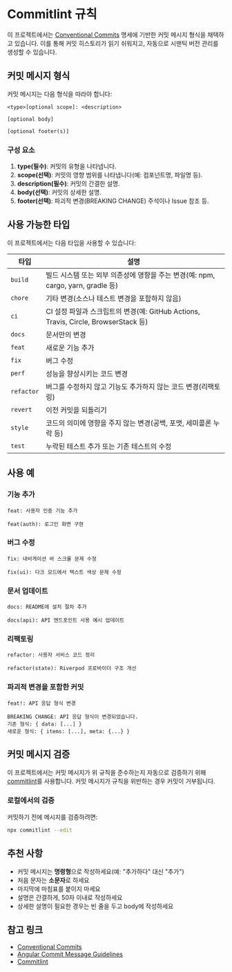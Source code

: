 # Commitlint 규칙

이 프로젝트에서는 [Conventional Commits](https://www.conventionalcommits.org/) 명세에 기반한 커밋 메시지 형식을 채택하고 있습니다. 이를 통해 커밋 히스토리가 읽기 쉬워지고, 자동으로 시맨틱 버전 관리를 생성할 수 있습니다.

## 커밋 메시지 형식

커밋 메시지는 다음 형식을 따라야 합니다:

```
<type>[optional scope]: <description>

[optional body]

[optional footer(s)]
```

### 구성 요소

1. **type(필수)**: 커밋의 유형을 나타냅니다.
2. **scope(선택)**: 커밋의 영향 범위를 나타냅니다(예: 컴포넌트명, 파일명 등).
3. **description(필수)**: 커밋의 간결한 설명.
4. **body(선택)**: 커밋의 상세한 설명.
5. **footer(선택)**: 파괴적 변경(BREAKING CHANGE) 주석이나 Issue 참조 등.

## 사용 가능한 타입

이 프로젝트에서는 다음 타입을 사용할 수 있습니다:

| 타입     | 설명                                                                                      |
| ---------- | ----------------------------------------------------------------------------------------- |
| `build`    | 빌드 시스템 또는 외부 의존성에 영향을 주는 변경(예: npm, cargo, yarn, gradle 등)       |
| `chore`    | 기타 변경(소스나 테스트 변경을 포함하지 않음)                                            |
| `ci`       | CI 설정 파일과 스크립트의 변경(예: GitHub Actions, Travis, Circle, BrowserStack 등) |
| `docs`     | 문서만의 변경                                                                    |
| `feat`     | 새로운 기능 추가                                                                              |
| `fix`      | 버그 수정                                                                                  |
| `perf`     | 성능을 향상시키는 코드 변경                                                      |
| `refactor` | 버그를 수정하지 않고 기능도 추가하지 않는 코드 변경(리팩토링)                            |
| `revert`   | 이전 커밋을 되돌리기                                                                  |
| `style`    | 코드의 의미에 영향을 주지 않는 변경(공백, 포맷, 세미콜론 누락 등)                  |
| `test`     | 누락된 테스트 추가 또는 기존 테스트의 수정                                          |

## 사용 예

### 기능 추가

```
feat: 사용자 인증 기능 추가
```

```
feat(auth): 로그인 화면 구현
```

### 버그 수정

```
fix: 내비게이션 바 스크롤 문제 수정
```

```
fix(ui): 다크 모드에서 텍스트 색상 문제 수정
```

### 문서 업데이트

```
docs: README에 설치 절차 추가
```

```
docs(api): API 엔드포인트 사용 예시 업데이트
```

### 리팩토링

```
refactor: 사용자 서비스 코드 정리
```

```
refactor(state): Riverpod 프로바이더 구조 개선
```

### 파괴적 변경을 포함한 커밋

```
feat!: API 응답 형식 변경

BREAKING CHANGE: API 응답 형식이 변경되었습니다.
기존 형식: { data: [...] }
새로운 형식: { items: [...], meta: {...} }
```

## 커밋 메시지 검증

이 프로젝트에서는 커밋 메시지가 위 규칙을 준수하는지 자동으로 검증하기 위해 [commitlint](https://commitlint.js.org/)를 사용합니다. 커밋 메시지가 규칙을 위반하는 경우 커밋이 거부됩니다.

### 로컬에서의 검증

커밋하기 전에 메시지를 검증하려면:

```bash
npx commitlint --edit
```

## 추천 사항

- 커밋 메시지는 **명령형**으로 작성하세요(예: "추가하다" 대신 "추가")
- 처음 문자는 **소문자**로 하세요
- 마지막에 마침표를 붙이지 마세요
- 설명은 간결하게, 50자 이내로 작성하세요
- 상세한 설명이 필요한 경우는 빈 줄을 두고 body에 작성하세요

## 참고 링크

- [Conventional Commits](https://www.conventionalcommits.org/)
- [Angular Commit Message Guidelines](https://github.com/angular/angular/blob/master/CONTRIBUTING.md#commit)
- [Commitlint](https://commitlint.js.org/)
